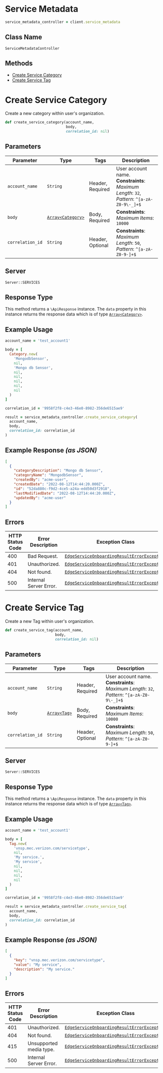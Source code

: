 # Service Metadata

```ruby
service_metadata_controller = client.service_metadata
```

## Class Name

`ServiceMetadataController`

## Methods

* [Create Service Category](../../doc/controllers/service-metadata.md#create-service-category)
* [Create Service Tag](../../doc/controllers/service-metadata.md#create-service-tag)


# Create Service Category

Create a new category within user's organization.

```ruby
def create_service_category(account_name,
                            body,
                            correlation_id: nil)
```

## Parameters

| Parameter | Type | Tags | Description |
|  --- | --- | --- | --- |
| `account_name` | `String` | Header, Required | User account name.<br>**Constraints**: *Maximum Length*: `32`, *Pattern*: `^[a-zA-Z0-9\-_]+$` |
| `body` | [`Array<Category>`](../../doc/models/category.md) | Body, Required | **Constraints**: *Maximum Items*: `10000` |
| `correlation_id` | `String` | Header, Optional | **Constraints**: *Maximum Length*: `50`, *Pattern*: `^[a-zA-Z0-9-]+$` |

## Server

`Server::SERVICES`

## Response Type

This method returns a `\ApiResponse` instance. The `data` property in this instance returns the response data which is of type [`Array<Category>`](../../doc/models/category.md).

## Example Usage

```ruby
account_name = 'test_account1'

body = [
  Category.new(
    'MongodbSensor',
    nil,
    'Mongo db Sensor',
    nil,
    nil,
    nil,
    nil,
    nil
  )
]

correlation_id = '9958f2f8-c4e3-46e0-8982-356de6515ae9'

result = service_metadata_controller.create_service_category(
  account_name,
  body,
  correlation_id: correlation_id
)
```

## Example Response *(as JSON)*

```json
[
  {
    "categoryDescription": "Mongo db Sensor",
    "categoryName": "MongodbSensor",
    "createdBy": "acme-user",
    "createdDate": "2022-08-12T14:44:20.000Z",
    "id": "52da880c-f9d2-4ce5-a24a-edd50d3f2918",
    "lastModifiedDate": "2022-08-12T14:44:20.000Z",
    "updatedBy": "acme-user"
  }
]
```

## Errors

| HTTP Status Code | Error Description | Exception Class |
|  --- | --- | --- |
| 400 | Bad Request. | [`EdgeServiceOnboardingResultErrorException`](../../doc/models/edge-service-onboarding-result-error-exception.md) |
| 401 | Unauthorized. | [`EdgeServiceOnboardingResultErrorException`](../../doc/models/edge-service-onboarding-result-error-exception.md) |
| 404 | Not found. | [`EdgeServiceOnboardingResultErrorException`](../../doc/models/edge-service-onboarding-result-error-exception.md) |
| 500 | Internal Server Error. | [`EdgeServiceOnboardingResultErrorException`](../../doc/models/edge-service-onboarding-result-error-exception.md) |


# Create Service Tag

Create a new Tag within user's organization.

```ruby
def create_service_tag(account_name,
                       body,
                       correlation_id: nil)
```

## Parameters

| Parameter | Type | Tags | Description |
|  --- | --- | --- | --- |
| `account_name` | `String` | Header, Required | User account name.<br>**Constraints**: *Maximum Length*: `32`, *Pattern*: `^[a-zA-Z0-9\-_]+$` |
| `body` | [`Array<Tag>`](../../doc/models/tag.md) | Body, Required | **Constraints**: *Maximum Items*: `10000` |
| `correlation_id` | `String` | Header, Optional | **Constraints**: *Maximum Length*: `50`, *Pattern*: `^[a-zA-Z0-9-]+$` |

## Server

`Server::SERVICES`

## Response Type

This method returns a `\ApiResponse` instance. The `data` property in this instance returns the response data which is of type [`Array<Tag>`](../../doc/models/tag.md).

## Example Usage

```ruby
account_name = 'test_account1'

body = [
  Tag.new(
    'vnsp.mec.verizon.com/servicetype',
    nil,
    'My service.',
    'My service',
    nil,
    nil,
    nil,
    nil
  )
]

correlation_id = '9958f2f8-c4e3-46e0-8982-356de6515ae9'

result = service_metadata_controller.create_service_tag(
  account_name,
  body,
  correlation_id: correlation_id
)
```

## Example Response *(as JSON)*

```json
[
  {
    "key": "vnsp.mec.verizon.com/servicetype",
    "value": "My service",
    "description": "My service."
  }
]
```

## Errors

| HTTP Status Code | Error Description | Exception Class |
|  --- | --- | --- |
| 401 | Unauthorized. | [`EdgeServiceOnboardingResultErrorException`](../../doc/models/edge-service-onboarding-result-error-exception.md) |
| 404 | Not found. | [`EdgeServiceOnboardingResultErrorException`](../../doc/models/edge-service-onboarding-result-error-exception.md) |
| 415 | Unsupported media type. | [`EdgeServiceOnboardingResultErrorException`](../../doc/models/edge-service-onboarding-result-error-exception.md) |
| 500 | Internal Server Error. | [`EdgeServiceOnboardingResultErrorException`](../../doc/models/edge-service-onboarding-result-error-exception.md) |

